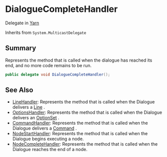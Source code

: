 # DialogueCompleteHandler

Delegate in [Yarn](./)

Inherits from `System.MulticastDelegate`

## Summary

Represents the method that is called when the dialogue has reached its end, and no more code remains to be run.

```csharp
public delegate void DialogueCompleteHandler();
```

## See Also

* [LineHandler](yarn.linehandler.md): Represents the method that is called when the Dialogue delivers a [Line](yarn.line/) .
* [OptionsHandler](yarn.optionshandler.md): Represents the method that is called when the Dialogue delivers an [OptionSet](yarn.optionset/) .
* [CommandHandler](yarn.commandhandler.md): Represents the method that is called when the Dialogue delivers a [Command](yarn.command/) .
* [NodeStartHandler](yarn.nodestarthandler.md): Represents the method that is called when the Dialogue begins executing a node.
* [NodeCompleteHandler](yarn.nodecompletehandler.md): Represents the method that is called when the Dialogue reaches the end of a node.
